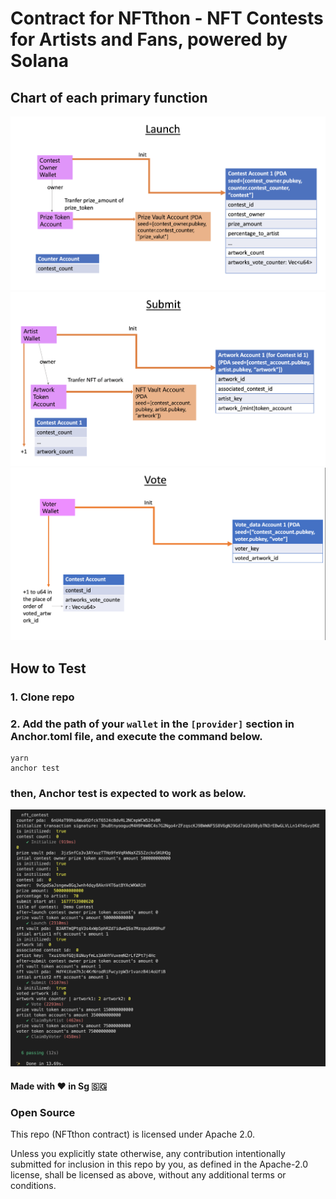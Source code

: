 # Contract for NFTthon - NFT Contests for Artists and Fans, powered by Solana
## Chart of each primary function
<img src="public/chart_launch.png">
<br>
<img src="public/chart_submit.png">
<br>
<img src="public/chart_vote.png">

## How to Test

### 1. Clone repo  

### 2. Add the path of your `wallet` in the `[provider]` section in Anchor.toml file, and execute the command below.
```
yarn
anchor test
```
### then, Anchor test is expected to work as below.
<img src="public/screenshot_of_test.png">
<br>

#### Made with :heart: in Sg :singapore:

### Open Source
This repo (NFTthon contract) is licensed under Apache 2.0.

Unless you explicitly state otherwise, any contribution intentionally submitted for inclusion in this repo by you, as defined in the Apache-2.0 license, shall be licensed as above, without any additional terms or conditions. 
